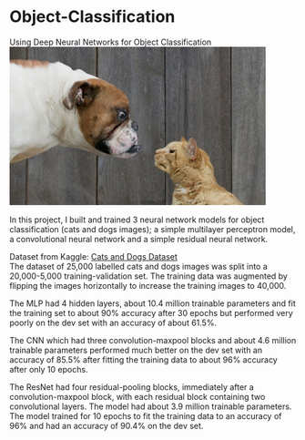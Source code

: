 # Object-Classification
Using Deep Neural Networks for Object Classification <br>
![Cat and Dog Image](https://github.com/davidakhihiero/Object-Classification/blob/main/images/Cat%20and%20Dog.jpg?raw=true)

In this project, I built and trained 3 neural network models for object classification (cats and dogs images); a simple multilayer perceptron
model, a convolutional neural network and a simple residual neural network.

Dataset from Kaggle: <a href="https://www.kaggle.com/competitions/dogs-vs-cats/data" target="_blank">Cats and Dogs Dataset</a> <br>
The dataset of 25,000 labelled cats and dogs images was split into a 20,000-5,000 training-validation set. The training data was augmented by flipping
the images horizontally to increase the training images to 40,000.

The MLP had 4 hidden layers, about 10.4 million trainable parameters and fit the training set to about 90% accuracy after 30 epochs but performed 
very poorly on the dev set with an accuracy of about 61.5%. 

The CNN which had three convolution-maxpool blocks and about 4.6 million trainable parameters performed much better on the dev set with an accuracy of
85.5% after fitting the training data to about 96% accuracy after only 10 epochs.

The ResNet had four residual-pooling blocks, immediately after a convolution-maxpool block, with each residual block containing two convolutional 
layers. The model had about 3.9 million trainable parameters. The model trained for 10 epochs to fit the training data to an accuracy of 96% and had an
accuracy of 90.4% on the dev set.
